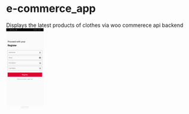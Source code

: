 # e-commerce_app
Displays the latest products of clothes via woo commerece api backend
<img src="images/1-login.jpeg" width="100">

